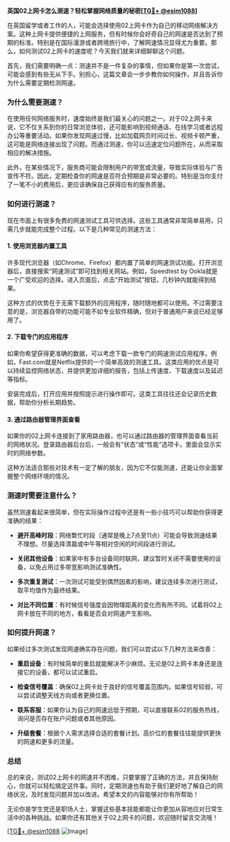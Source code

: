 **英国02上网卡怎么测速？轻松掌握网络质量的秘密[[TG💪+ @esim1088](https://t.me/s/esim1088)]**

在英国留学或者工作的人，可能会选择使用02上网卡作为自己的移动网络解决方案。这种上网卡提供便捷的上网服务，但有时候你会好奇自己的网速是否达到了预期的标准。特别是在国际漫游或者跨境旅行中，了解网速情况显得尤为重要。那么，如何测试02上网卡的速度呢？今天我们就来详细聊聊这个问题。

首先，我们需要明确一点：测速并不是一件复杂的事情，但如果你是第一次尝试，可能会感到有些无从下手。别担心，这篇文章会一步步教你如何操作，并且告诉你为什么需要定期检测网速。

### **为什么需要测速？**

在使用任何网络服务时，速度始终是我们最关心的问题之一。对于02上网卡来说，它不仅关系到你的日常浏览体验，还可能影响到视频通话、在线学习或者远程办公等重要活动。如果你发现网速过慢，比如加载网页时间过长、视频卡顿严重，这可能是网络连接出现了问题。而通过测速，你可以迅速定位问题所在，从而采取相应的解决措施。

此外，在某些情况下，服务商可能会限制用户的带宽或流量，导致实际体验与广告宣传不符。因此，定期检查你的网速是否符合预期是非常必要的。特别是当你支付了一笔不小的费用后，更应该确保自己获得应有的服务质量。

### **如何进行测速？**

现在市面上有很多免费的网速测试工具可供选择。这些工具通常非常简单易用，只需几步就能完成整个过程。以下是几种常见的测速方法：

#### **1. 使用浏览器内置工具**
许多现代浏览器（如Chrome、Firefox）都内置了简单的网速测试功能。打开浏览器后，直接搜索“网速测试”即可找到相关网站。例如，Speedtest by Ookla就是一个广受欢迎的选择。进入页面后，点击“开始测试”按钮，几秒钟内就能得到结果。

这种方式的优势在于无需下载额外的应用程序，随时随地都可以使用。不过需要注意的是，浏览器自带的功能可能不如专业软件精确，但对于普通用户来说已经足够用了。

#### **2. 下载专门的应用程序**
如果你希望获得更准确的数据，可以考虑下载一款专门的网速测试应用程序。例如，Fast.com就是Netflix提供的一个简单高效的测速工具。这类应用的优点是可以持续监控网络状态，并提供更加详细的报告，包括上传速度、下载速度以及延迟等指标。

安装完成后，打开应用并按照提示进行操作即可。这类工具往往还会记录历史数据，帮助你分析长期趋势。

#### **3. 通过路由器管理界面查看**
如果你的02上网卡连接到了家用路由器，也可以通过路由器的管理界面查看当前的网络状况。登录路由器后台后，一般会有“状态”或“性能”选项卡，里面会显示实时的网络参数。

这种方法适合那些对技术有一定了解的朋友，因为它不仅能测速，还能让你全面掌握整个网络环境的情况。

### **测速时需要注意什么？**

虽然测速看起来很简单，但在实际操作过程中还是有一些小技巧可以帮助你获得更准确的结果：

- **避开高峰时段**：网络繁忙时段（通常是晚上7点至11点）可能会导致测速结果不理想。尽量选择清晨或中午等相对空闲的时间段进行测试。
  
- **关闭其他设备**：如果家中有多台设备同时联网，建议暂时关闭不需要使用的设备，以免占用过多带宽影响测试准确性。

- **多次重复测试**：一次测试可能受到偶然因素的影响，建议连续多次进行测试，取平均值作为最终结果。

- **对比不同位置**：有时候信号强度会因物理距离的变化而有所不同。试着将02上网卡放在不同的地方，看看是否会对网速产生影响。

### **如何提升网速？**

如果经过多次测试发现网速确实存在问题，我们可以尝试以下几种方法来改善：

- **重启设备**：有时候简单的重启就能解决不少麻烦。无论是02上网卡本身还是连接它的设备，都可以试试重启。

- **检查信号覆盖**：确保02上网卡处于良好的信号覆盖范围内。如果信号较弱，可以尝试调整天线方向或者更换位置。

- **联系客服**：如果你认为自己的网速远低于预期，可以直接联系02的服务热线，询问是否存在账户问题或者其他原因。

- **升级套餐**：根据个人需求选择合适的套餐计划。高价位的套餐往往能提供更快的网速和更多的流量。

### **总结**

总的来说，测试02上网卡的网速并不困难，只要掌握了正确的方法，并且保持耐心，你就可以轻松搞定这件事。同时，定期测速也有助于我们更好地了解自己的网络状况，及时发现问题并加以改进。希望本文的内容能够对你有所帮助！

无论你是学生党还是职场人士，掌握这些基本技能都能让你更加从容地应对日常生活中的各种挑战。如果你还有其他关于02上网卡的问题，欢迎随时留言交流哦！

[[TG💪+ @esim1088](https://t.me/s/esim1088) ![Image](https://i.postimg.cc/4NQfJmqS/Snipaste-2025-05-13-00-14-12.png)]